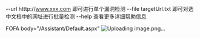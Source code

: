 --url htttp://www.xxx.com 即可进行单个漏洞检测
--file targetUrl.txt 即可对选中文档中的网址进行批量检测
--help 查看更多详细帮助信息

FOFA
body="/Assistant/Default.aspx"
![Uploading image.png…]()
